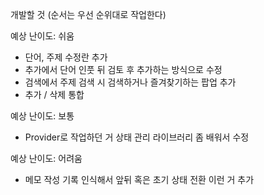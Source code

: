 개발할 것
(순서는 우선 순위대로 작업한다)

예상 난이도: 쉬움

- 단어, 주제 수정란 추가
- 추가에서 단어 인풋 뒤 검토 후 추가하는 방식으로 수정
- 검색에서 주제 검색 시 검색하거나 즐겨찾기하는 팝업 추가
- 추가 / 삭제 통합

예상 난이도: 보통

- Provider로 작업하던 거 상태 관리 라이브러리 좀 배워서 수정

예상 난이도: 어려움

- 메모 작성 기록 인식해서 앞뒤 혹은 초기 상태 전환 이런 거 추가
